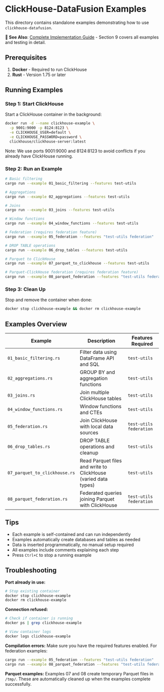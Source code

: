 # ClickHouse-DataFusion Examples

This directory contains standalone examples demonstrating how to use `clickhouse-datafusion`.

**📖 See Also**: [Complete Implementation Guide](../CLICKHOUSE_DATAFUSION_COMPLETE_GUIDE_REVIEWED.md#9-examples--testing) - Section 9 covers all examples and testing in detail.

## Prerequisites

1. **Docker** - Required to run ClickHouse
2. **Rust** - Version 1.75 or later

## Running Examples

### Step 1: Start ClickHouse

Start a ClickHouse container in the background:

```bash
docker run -d --name clickhouse-example \
  -p 9001:9000 -p 8124:8123 \
  -e CLICKHOUSE_USER=default \
  -e CLICKHOUSE_PASSWORD=password \
  clickhouse/clickhouse-server:latest
```

Note: We use ports 9001:9000 and 8124:8123 to avoid conflicts if you already have ClickHouse running.

### Step 2: Run an Example

```bash
# Basic filtering
cargo run --example 01_basic_filtering --features test-utils

# Aggregations
cargo run --example 02_aggregations --features test-utils

# Joins
cargo run --example 03_joins --features test-utils

# Window functions
cargo run --example 04_window_functions --features test-utils

# Federation (requires federation feature)
cargo run --example 05_federation --features "test-utils federation"

# DROP TABLE operations
cargo run --example 06_drop_tables --features test-utils

# Parquet to ClickHouse
cargo run --example 07_parquet_to_clickhouse --features test-utils

# Parquet-ClickHouse federation (requires federation feature)
cargo run --example 08_parquet_federation --features "test-utils federation"
```

### Step 3: Clean Up

Stop and remove the container when done:

```bash
docker stop clickhouse-example && docker rm clickhouse-example
```

## Examples Overview

| Example | Description | Features Required |
|---------|-------------|-------------------|
| `01_basic_filtering.rs` | Filter data using DataFrame API and SQL | `test-utils` |
| `02_aggregations.rs` | GROUP BY and aggregation functions | `test-utils` |
| `03_joins.rs` | Join multiple ClickHouse tables | `test-utils` |
| `04_window_functions.rs` | Window functions and CTEs | `test-utils` |
| `05_federation.rs` | Join ClickHouse with local data sources | `test-utils federation` |
| `06_drop_tables.rs` | DROP TABLE operations and cleanup | `test-utils` |
| `07_parquet_to_clickhouse.rs` | Read Parquet files and write to ClickHouse (varied data types) | `test-utils` |
| `08_parquet_federation.rs` | Federated queries joining Parquet with ClickHouse | `test-utils federation` |

## Tips

- Each example is self-contained and can run independently
- Examples automatically create databases and tables as needed
- Data is inserted programmatically, no manual setup required
- All examples include comments explaining each step
- Press `Ctrl+C` to stop a running example

## Troubleshooting

**Port already in use:**
```bash
# Stop existing container
docker stop clickhouse-example
docker rm clickhouse-example
```

**Connection refused:**
```bash
# Check if container is running
docker ps | grep clickhouse-example

# View container logs
docker logs clickhouse-example
```

**Compilation errors:**
Make sure you have the required features enabled. For federation examples:
```bash
cargo run --example 05_federation --features "test-utils federation"
cargo run --example 08_parquet_federation --features "test-utils federation"
```

**Parquet examples:**
Examples 07 and 08 create temporary Parquet files in `/tmp/`. These are automatically cleaned up when the examples complete successfully.
